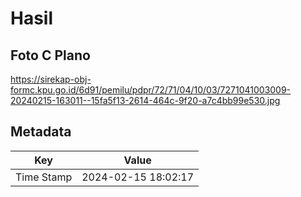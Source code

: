 # Hasil

## Foto C Plano

https://sirekap-obj-formc.kpu.go.id/6d91/pemilu/pdpr/72/71/04/10/03/7271041003009-20240215-163011--15fa5f13-2614-464c-9f20-a7c4bb99e530.jpg


## Metadata

| Key        | Value               |
| ---------- | ------------------- |
| Time Stamp | 2024-02-15 18:02:17 |



